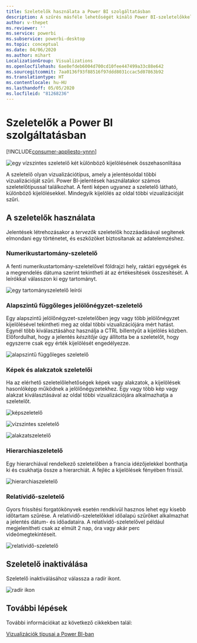 ```yaml
---
title: Szeletelők használata a Power BI szolgáltatásban
description: A szűrés másféle lehetőségét kínáló Power BI-szeletelőkkel az adathalmaz a jelentés más vizualizációiban szereplő részére szűkíthető.
author: v-thepet
ms.reviewer: ''
ms.service: powerbi
ms.subservice: powerbi-desktop
ms.topic: conceptual
ms.date: 04/06/2020
ms.author: mihart
LocalizationGroup: Visualizations
ms.openlocfilehash: 6ae8efdeb6004d700cd10fee447499a33c88e642
ms.sourcegitcommit: 7aa0136f93f88516f97ddd8031ccac5d07863b92
ms.translationtype: HT
ms.contentlocale: hu-HU
ms.lasthandoff: 05/05/2020
ms.locfileid: "81268236"
---
```

# <a name="slicers-in-the-power-bi-service"></a>Szeletelők a Power BI szolgáltatásban

[!INCLUDE[consumer-appliesto-ynnn](../includes/consumer-appliesto-yynn.md)]

![egy vízszintes szeletelő két különböző kijelölésének összehasonlítása](media/end-user-slicer/power-bi-slider.png)

A szeletelő olyan vizualizációtípus, amely a jelentésoldal többi vizualizációját szűri. Power BI-jelentések használatakor számos szeletelőtípussal találkozhat. A fenti képen ugyanez a szeletelő látható, különböző kijelölésekkel. Mindegyik kijelölés az oldal többi vizualizációját szűri.  


## <a name="how-to-use-slicers"></a>A szeletelők használata
Jelentések létrehozásakor a *tervezők* szeletelők hozzáadásával segítenek elmondani egy történetet, és eszközöket biztosítanak az adatelemzéshez.

### <a name="numeric-range-slicer"></a>Numerikustartomány-szeletelő
 A fenti numerikustartomány-szeletelővel földrajzi hely, raktári egységek és a megrendelés dátuma szerint tekintheti át az értékesítések összesítését. A leírókkal válasszon ki egy tartományt. 

![egy tartományszeletelő leírói](media/end-user-slicer/power-bi-handles.png)

### <a name="basic-vertical-checkbox-slicer"></a>Alapszintű függőleges jelölőnégyzet-szeletelő

Egy alapszintű jelölőnégyzet-szeletelőben jegy vagy több jelölőnégyzet kijelölésével tekintheti meg az oldal többi vizualizációjára mért hatást. Egynél több kiválasztásához használja a CTRL billentyűt a kijelölés közben. Előfordulhat, hogy a jelentés *készítője* úgy állította be a szeletelőt, hogy egyszerre csak egy érték kijelölését engedélyezze. 

![alapszintű függőleges szeletelő](media/end-user-slicer/power-bi-basic.png)

### <a name="image-and-shape-slicers"></a>Képek és alakzatok szeletelői
Ha az elérhető szeletelőlehetőségek képek vagy alakzatok, a kijelölések hasonlóképp működnek a jelölőnégyzetekhez. Egy vagy több kép vagy alakzat kiválasztásával az oldal többi vizualizációjára alkalmazhatja a szeletelőt. 

![képszeletelő](media/end-user-slicer/power-bi-image.png)    

![vízszintes szeletelő](media/end-user-slicer/power-bi-horizontal.png)    

![alakzatszeletelő](media/end-user-slicer/power-bi-boxes.png)

### <a name="hierarchy-slicer"></a>Hierarchiaszeletelő

Egy hierarchiával rendelkező szeletelőben a francia idézőjelekkel bonthatja ki és csukhatja össze a hierarchiát. A fejléc a kijelölések fényében frissül.

![hierarchiaszeletelő](media/end-user-slicer/power-bi-hierarchy.png)

### <a name="relative-time-slicer"></a>Relatívidő-szeletelő
Gyors frissítési forgatókönyvek esetén rendkívül hasznos lehet egy kisebb időtartam szűrése.
A relatívidő-szeletelőkkel időalapú szűrőket alkalmazhat a jelentés dátum- és időadataira. A relatívidő-szeletelővel például megjelenítheti csak az elmúlt 2 nap, óra vagy akár perc videómegtekintéseit. 

![relatívidő-szeletelő](media/end-user-slicer/power-bi-relative-time.png)

## <a name="deactivate-a-slicer"></a>Szeletelő inaktiválása
Szeletelő inaktiválásához válassza a radír ikont.

![radír ikon](media/end-user-slicer/power-bi-eraser.png)

## <a name="next-steps"></a>További lépések
További információkat az következő cikkekben talál:

[Vizualizációk típusai a Power BI-ban](end-user-visualizations.md)

